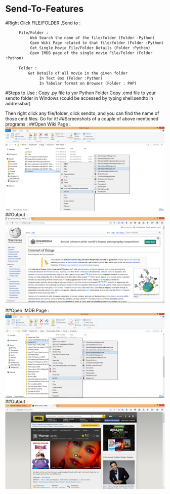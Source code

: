 # Send-To-Features
#Right Click FILE/FOLDER ,Send to : 

          File/Folder :
               Web Search the name of the file/folder (Folder :Python)
               Open Wiki Page related to that file/folder (Folder :Python)
               Get Single Movie File/Folder Details (Folder :Python)  
               Open IMDB page of the single movie File/Folder (Folder :Python)

          Folder : 
              Get Details of all movie in the given folder 
                   In Text Box (Folder :Python)
                   In Tabular format on Browser (Folder : PHP)
#Steps to Use :
 Copy .py file to yor Python Folder
 Copy .cmd file to your sendto folder in Windows (could be accessed by typing shell:sendto in addressbar)

Then right click any file/folder, click sendto, and you can find the name of those cmd files. Go for it!
##Screenshots of a couple of above mentioned programs :
##Open Wiki Page :
![Screenshot of the output](https://github.com/MazahirHaroon/Send-To-Features/blob/master/OpenWikiPage1.png)
##Output :
![Screenshot of the output](https://github.com/MazahirHaroon/Send-To-Features/blob/master/OpenWikiPage2.png)

##Open IMDB Page : 
![Screenshot of the output](https://github.com/MazahirHaroon/Send-To-Features/blob/master/OpenIMDBPage1.png)
##Output :
![Screenshot of the output](https://github.com/MazahirHaroon/Send-To-Features/blob/master/OpenIMDBPage2.png)
